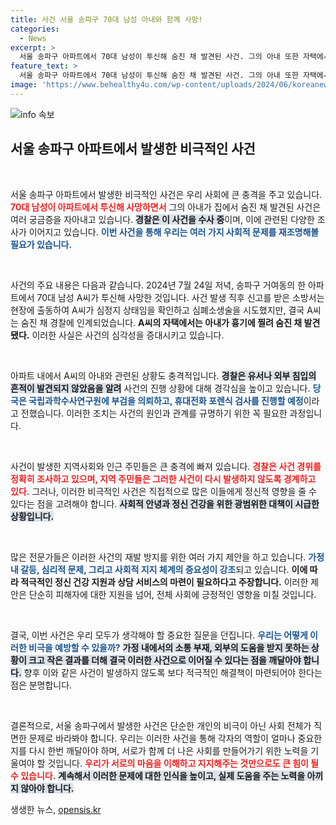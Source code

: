 ```yaml
---
title: 사건 서울 송파구 70대 남성 아내와 함께 사망!
categories:
  - News
excerpt: >
  서울 송파구 아파트에서 70대 남성이 투신해 숨진 채 발견된 사건. 그의 아내 또한 자택에서 사망한 것으로 확인되며, 유서나 외부 침입 흔적은 없는 상황. 사건의 배경은 무엇일까?
feature_text: >
  서울 송파구 아파트에서 70대 남성이 투신해 숨진 채 발견된 사건. 그의 아내 또한 자택에서 사망한 것으로 확인되며, 유서나 외부 침입 흔적은 없는 상황. 사건의 배경은 무엇일까?
image: 'https://www.behealthy4u.com/wp-content/uploads/2024/06/koreanews.jpg'
---
```


<p><img src="https://www.behealthy4u.com/wp-content/uploads/2024/06/koreanews.jpg" alt="info 속보" /></p>

<h2 data-ke-size="size26">서울 송파구 아파트에서 발생한 비극적인 사건</h2>

<p data-ke-size="size16">&nbsp;</p>

<p>서울 송파구 아파트에서 발생한 비극적인 사건은 우리 사회에 큰 충격을 주고 있습니다. <b><span style="color: #ee2323;">70대 남성이 아파트에서 투신해 사망하면서</span></b> 그의 아내가 집에서 숨진 채 발견된 사건은 여러 궁금증을 자아내고 있습니다. <b><span style="background-color: #21538527;">경찰은 이 사건을 수사 중</span></b>이며, 이에 관련된 다양한 조사가 이어지고 있습니다. <b><span style="color: #1a5490;">이번 사건을 통해 우리는 여러 가지 사회적 문제를 재조명해볼 필요가 있습니다.</span></b></p>

<p data-ke-size="size16">&nbsp;</p>

<p>사건의 주요 내용은 다음과 같습니다. 2024년 7월 24일 저녁, 송파구 거여동의 한 아파트에서 70대 남성 A씨가 투신해 사망한 것입니다. 사건 발생 직후 신고를 받은 소방서는 현장에 출동하여 A씨가 심정지 상태임을 확인하고 심폐소생술을 시도했지만, 결국 A씨는 숨진 채 경찰에 인계되었습니다. <b><span style="ee2323;">A씨의 자택에서는 아내가 흉기에 찔려 숨진 채 발견됐다.</span></b> 이러한 사실은 사건의 심각성을 증대시키고 있습니다.</p>

<p data-ke-size="size16">&nbsp;</p>

<p>아파트 내에서 A씨의 아내와 관련된 상황도 충격적입니다. <b><span style="background-color: #21538527;">경찰은 유서나 외부 침입의 흔적이 발견되지 않았음을 알려</span></b> 사건의 진행 상황에 대해 경각심을 높이고 있습니다. <b><span style="color: #1a5490;">당국은 국립과학수사연구원에 부검을 의뢰하고, 휴대전화 포렌식 검사를 진행할 예정</span></b>이라고 전했습니다. 이러한 조치는 사건의 원인과 관계를 규명하기 위한 꼭 필요한 과정입니다.</p>

<p data-ke-size="size16">&nbsp;</p>

<p>사건이 발생한 지역사회와 인근 주민들은 큰 충격에 빠져 있습니다. <b><span style="color: #ee2323;">경찰은 사건 경위를 정확히 조사하고 있으며, 지역 주민들은 그러한 사건이 다시 발생하지 않도록 경계하고 있다.</span></b> 그러나, 이러한 비극적인 사건은 직접적으로 많은 이들에게 정신적 영향을 줄 수 있다는 점을 고려해야 합니다. <b><span style="background-color: #21538527;">사회적 안녕과 정신 건강을 위한 광범위한 대책이 시급한 상황입니다.</span></b></p>

<p data-ke-size="size16">&nbsp;</p>

<p>많은 전문가들은 이러한 사건의 재발 방지를 위한 여러 가지 제안을 하고 있습니다. <b><span style="color: #1a5490;">가정 내 갈등, 심리적 문제, 그리고 사회적 지지 체계의 중요성이 강조</span></b>되고 있습니다. <b><span style="ee2323;">이에 따라 적극적인 정신 건강 지원과 상담 서비스의 마련이 필요하다고 주장합니다.</span></b> 이러한 제안은 단순히 피해자에 대한 지원을 넘어, 전체 사회에 긍정적인 영향을 미칠 것입니다.</p>

<p data-ke-size="size16">&nbsp;</p>

<p>결국, 이번 사건은 우리 모두가 생각해야 할 중요한 질문을 던집니다. <b><span style="color: #1a5490;">우리는 어떻게 이러한 비극을 예방할 수 있을까?</span></b> <b><span style="background-color: #21538527;">가정 내에서의 소통 부재, 외부의 도움을 받지 못하는 상황이 크고 작은 결과를 더해 결국 이러한 사건으로 이어질 수 있다는 점을 깨달아야 합니다.</span></b> 향후 이와 같은 사건이 발생하지 않도록 보다 적극적인 해결책이 마련되어야 한다는 점은 분명합니다. </p>

<p data-ke-size="size16">&nbsp;</p>

<p>결론적으로, 서울 송파구에서 발생한 사건은 단순한 개인의 비극이 아닌 사회 전체가 직면한 문제로 바라봐야 합니다. 우리는 이러한 사건을 통해 각자의 역할이 얼마나 중요한지를 다시 한번 깨달아야 하며, 서로가 함께 더 나은 사회를 만들어가기 위한 노력을 기울여야 할 것입니다. <b><span style="color: #ee2323;">우리가 서로의 마음을 이해하고 지지해주는 것만으로도 큰 힘이 될 수 있습니다.</span></b> <b><span style="background-color: #21538527;">계속해서 이러한 문제에 대한 인식을 높이고, 실제 도움을 주는 노력을 아끼지 않아야 합니다.</span></b></p>
생생한 뉴스, <a href="https://opensis.kr" rel="dofollow">opensis.kr</a>


